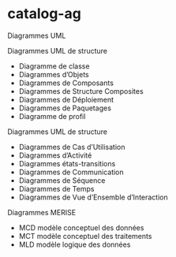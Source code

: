 # catalog-ag

Diagrammes UML

Diagrammes UML de structure

- Diagramme de classe
- Diagrammes d’Objets
- Diagrammes de Composants
- Diagrammes de Structure Composites
- Diagrammes de Déploiement
- Diagrammes de Paquetages
- Diagramme de profil

Diagrammes UML de structure

- Diagrammes de Cas d’Utilisation
- Diagrammes d’Activité
- Diagrammes états-transitions
- Diagrammes de Communication
- Diagrammes de Séquence
- Diagrammes de Temps
- Diagrammes de Vue d’Ensemble d’Interaction


Diagrammes MERISE

- MCD modèle conceptuel des données
- MCT modèle conceptuel des traitements
- MLD modèle logique des données
